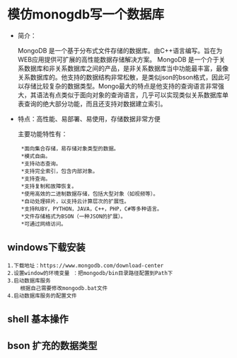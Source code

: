 # 模仿monogdb写一个数据库
* 简介：

    MongoDB  是一个基于分布式文件存储的数据库。由C++语言编写。旨在为WEB应用提供可扩展的高性能数据存储解决方案。
    MongoDB 是一个介于关系数据库和非关系数据库之间的产品，是非关系数据库当中功能最丰富，最像关系数据库的。他支持的数据结构非常松散，是类似json的bson格式，因此可以存储比较复杂的数据类型。Mongo最大的特点是他支持的查询语言非常强大，其语法有点类似于面向对象的查询语言，几乎可以实现类似关系数据库单表查询的绝大部分功能，而且还支持对数据建立索引。
*  特点：高性能、易部署、易使用，存储数据非常方便
    
    主要功能特性有：
       
        *面向集合存储，易存储对象类型的数据。
        *模式自由。
        *支持动态查询。
        *支持完全索引，包含内部对象。
        *支持查询。
        *支持复制和故障恢复。
        *使用高效的二进制数据存储，包括大型对象（如视频等）。
        *自动处理碎片，以支持云计算层次的扩展性。
        *支持RUBY，PYTHON，JAVA，C++，PHP，C#等多种语言。
        *文件存储格式为BSON（一种JSON的扩展）。
        *可通过网络访问。
    


## windows下载安装
    
    1.下载地址：https://www.mongodb.com/download-center
    2.设置window的环境变量 ：把mongodb/bin目录路径配置到Path下
    3.启动数据库服务
        根据自己需要修改mongodb.bat文件
    4.启动数据库服务的配置文件
       

## shell 基本操作


## bson 扩充的数据类型

